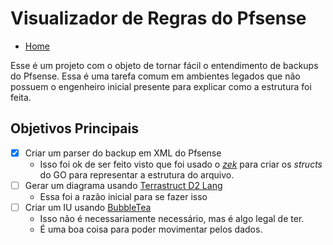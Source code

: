 # Visualizador de Regras do Pfsense

- [Home](/)

Esse é um projeto com o objeto de tornar fácil o entendimento de backups do Pfsense. Essa é uma tarefa comum em ambientes legados que não possuem o engenheiro inicial presente para explicar como a estrutura foi feita.

## Objetivos Principais

- [x] Criar um parser do backup em XML do Pfsense
    - Isso foi ok de ser feito visto que foi usado o [*zek*](https://github.com/miku/zek) para criar os _structs_ do GO para representar a estrutura do arquivo.
- [ ] Gerar um diagrama usando [Terrastruct D2 Lang](https://github.com/terrastruct/d2)
    - Essa foi a razão inicial para se fazer isso
- [ ] Criar um IU usando [BubbleTea](https://github.com/charmbracelet/bubbletea)
    - Isso não é necessariamente necessário, mas é algo legal de ter.
    - É uma boa coisa para poder movimentar pelos dados. 
